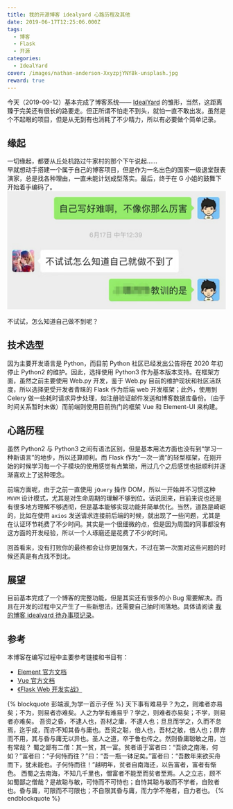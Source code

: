 ```yaml
---
title: 我的开源博客 idealyard 心路历程及其他
date: 2019-06-17T12:25:06.000Z
tags:
  - 博客
  - Flask
  - 开源
categories:
  - IdealYard
cover: /images/nathan-anderson-XxyzpjYNY8k-unsplash.jpg
reward: true
---
```

今天（2019-09-12）基本完成了博客系统—— [IdealYard](https://github.com/imoyao/idealyard) 的雏形，当然，这距离臻于完美还有很长的路要走。但正所谓不怕走不到头，就怕一直不敢出发。虽然是个不起眼的项目，但是从无到有也消耗了不少精力，所以有必要做个简单记录。
## 缘起
一切缘起，都要从丘处机路过牛家村的那个下午说起……   
早就想动手搭建一个属于自己的博客项目，但是作为一名出色的国家一级退堂鼓表演家，总是找各种理由，一直未能计划成型落实。最后，终于在 G 小姐的鼓舞下开始着手编码了。
![不试试，怎么知道自己做不到呢？](/images/wx_img_20190910153859.jpg)
<figcaption>不试试，怎么知道自己做不到呢？</figcaption >

## 技术选型

因为主要开发语言是 Python，而目前 Python 社区已经发出公告将在 2020 年初停止 Python2 的维护。因此，选择使用 Python3 作为基本版本支持。在框架方面，虽然之前主要使用 Web.py 开发，鉴于 Web.py 目前的维护现状和社区活跃度，所以选择更受开发者青睐的 Flask 作为后端 web 开发框架；此外，使用到 Celery 做一些耗时请求异步处理，如注册验证邮件发送和博客数据库备份。（由于时间关系暂时未做）而前端则使用目前热门的框架 Vue 和 Element-UI 来构建。

## 心路历程
虽然 Python2 与 Python3 之间有语法区别，但是基本用法方面也没有到“学习一种新语言”的地步，所以还算顺利。而 Flask 作为“一次一滴”的轻型框架，在刚开始的时候学习每一个子模块的使用感觉有点繁琐，用过几个之后感觉也挺顺利并逐渐喜欢上了这种理念。

前端方面呢，由于之前一直使用 `jQuery` 操作 DOM，所以一开始并不习惯这种 `MVVM` 设计模式，尤其是对生命周期的理解不够到位。话说回来，目前来说也还是有很多地方理解不够透彻，但是基本能够实现功能并简单优化。当然，道路是崎岖的，比如在使用 `axios` 发送请求连接前后端的时候，就出现了一些问题，尤其是在认证环节耗费了不少时间。其实是一个很细微的点，但是因为周围的同事都没有这方面的开发经验，所以一个人琢磨还是花费了不少的时间。

回首看来，没有打败你的最终都会让你更加强大，不过在第一次面对这些问题的时候还真是有点找不到北。

## 展望
目前基本完成了一个博客的完整功能，但是其实还有很多的小 Bug 需要解决。而且在开发的过程中又产生了一些新想法，还需要自己抽时间落地。具体请阅读 [我的博客 idealyard 待办事项记录](/blog/2019-08-29/blog-idealyard-TODO/)。

## 参考
本博客在编写过程中主要参考链接和书目有：
- [Element 官方文档](https://element.eleme.cn/#/zh-CN/component)
- [Vue 官方文档](https://cn.vuejs.org/v2/guide/index.html)
- [《Flask Web 开发实战》](https://book.douban.com/subject/30310340/)

{% blockquote 彭端淑,为学一首示子侄 %}
天下事有难易乎？为之，则难者亦易矣；不为，则易者亦难矣。人之为学有难易乎？学之，则难者亦易矣；不学，则易者亦难矣。
吾资之昏，不逮人也，吾材之庸，不逮人也；旦旦而学之，久而不怠焉，迄乎成，而亦不知其昏与庸也。吾资之聪，倍人也，吾材之敏，倍人也；屏弃而不用，其与昏与庸无以异也。圣人之道，卒于鲁也传之。然则昏庸聪敏之用，岂有常哉？
蜀之鄙有二僧：其一贫，其一富。贫者语于富者曰：“吾欲之南海，何如？”富者曰：“子何恃而往？”曰：“吾一瓶一钵足矣。”富者曰：“吾数年来欲买舟而下，犹未能也。子何恃而往！”越明年，贫者自南海还，以告富者，富者有惭色。
西蜀之去南海，不知几千里也，僧富者不能至而贫者至焉。人之立志，顾不如蜀鄙之僧哉？是故聪与敏，可恃而不可恃也；自恃其聪与敏而不学者，自败者也。昏与庸，可限而不可限也；不自限其昏与庸，而力学不倦者，自力者也。
{% endblockquote %}
